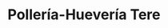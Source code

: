---
title: "Pollería-Huevería Tere"
url: /medina-del-campo/polleria-hueveria-tere/
shop: Metzgerei
---